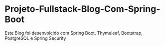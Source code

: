 # Projeto-Fullstack-Blog-Com-Spring-Boot
 Este Blog foi desenvolcido com Spring Boot, Thymeleaf, Bootstrap, PostgreSQL e Spring Security
